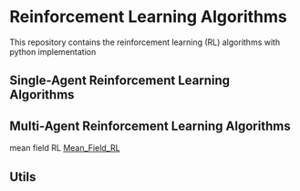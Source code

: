 # Reinforcement Learning Algorithms
This repository contains the reinforcement learning (RL) algorithms with python implementation
## Single-Agent Reinforcement Learning Algorithms
## Multi-Agent Reinforcement Learning Algorithms
mean field RL [Mean_Field_RL](./Mean_Field_RL.py)
## Utils
